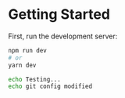# Getting Started

First, run the development server:

```bash
npm run dev
# or
yarn dev
```

```bash
echo Testing...
echo git config modified
```
